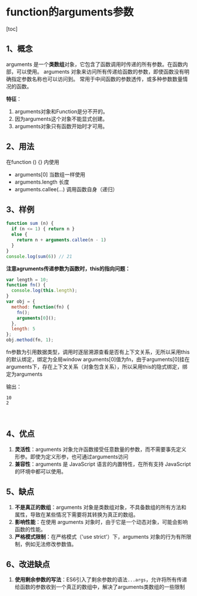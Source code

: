 # function的arguments参数

[toc]

## 1、概念

arguments 是一个**类数组**对象，它包含了函数调用时传递的所有参数。在函数内部，可以使用。
arguments 对象来访问所有传递给函数的参数，即使函数没有明确指定参数名称也可以访问到。
常用于中间函数的参数透传，或多种参数数量情况的函数。

**特征**：

1. arguments对象和Function是分不开的。
2. 因为arguments这个对象不能显式创建。
3. arguments对象只有函数开始时才可用。
&nbsp;

## 2、用法

在function () {} 内使用

- arguments[0] 当数组一样使用
- arguments.length 长度
- arguments.callee(...) 调用函数自身（递归）
&nbsp;

## 3、样例

```JavaScript
function sum (n) {
  if (n <= 1) { return n }
  else {
    return n + arguments.callee(n - 1)
  }
}
console.log(sum(6)) // 21
```

**注意agruments传递参数为函数时，this的指向问题：**

```JavaScript
var length = 10;
function fn() {
  console.log(this.length);
}
var obj = {
  method: function(fn) {
    fn();
    arguments[0]();
  },
  length: 5
};
obj.method(fn, 1);
```

fn参数为引用数据类型，调用时逐层溯源查看是否有上下文关系，无所以采用this的默认绑定，绑定为全局window
arguments[0]值为fn，由于arguments[0]挂在arguments下，存在上下文关系（对象包含关系），所以采用this的隐式绑定，绑定为arguments

输出：

```Output
10
2
```

&nbsp;

## 4、优点

1. **灵活性**：arguments 对象允许函数接受任意数量的参数，而不需要事先定义形参。即使为定义形参，也可通过arguments访问
2. **兼容性**：arguments 是 JavaScript 语言的内置特性，在所有支持 JavaScript 的环境中都可以使用。
&nbsp;

## 5、缺点

1. **不是真正的数组**：arguments 对象是类数组对象，不具备数组的所有方法和属性，导致在某些情况下需要将其转换为真正的数组。
2. **影响性能**：在使用 arguments 对象时，由于它是一个动态对象，可能会影响函数的性能。
3. **严格模式限制**：在严格模式（'use strict'）下，arguments 对象的行为有所限制，例如无法修改参数值。
&nbsp;

## 6、改进缺点

1. **使用剩余参数的写法**：ES6引入了剩余参数的语法`...args`，允许将所有传递给函数的参数收到一个真正的数组中，解决了arguments类数组的一些限制
